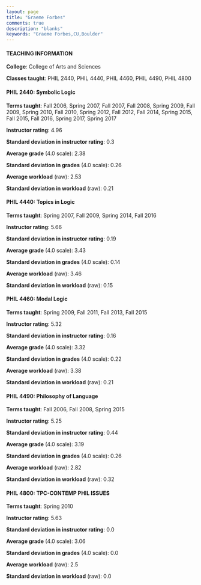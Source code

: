 ```yaml
---
layout: page
title: "Graeme Forbes" 
comments: true
description: "blanks"
keywords: "Graeme Forbes,CU,Boulder"
---
```

<head>
<script src="https://ajax.googleapis.com/ajax/libs/jquery/2.1.3/jquery.min.js"></script>
<script src="https://dl.dropboxusercontent.com/s/pc42nxpaw1ea4o9/highcharts.js?dl=0"></script>
<!-- <script src="../assets/js/highcharts.js"></script> -->
<style type="text/css">@font-face {
	font-family: "Bebas Neue";
	src: url(https://www.filehosting.org/file/details/544349/BebasNeue Regular.otf) format("opentype");
	}
	h1.Bebas { 
		font-family: "Bebas Neue", Verdana, Tahoma;
	}
</style>
</head>
	   
#### TEACHING INFORMATION

**College**: College of Arts and Sciences

**Classes taught**: PHIL 2440, PHIL 4440, PHIL 4460, PHIL 4490, PHIL 4800

#### PHIL 2440: Symbolic Logic

**Terms taught**: Fall 2006, Spring 2007, Fall 2007, Fall 2008, Spring 2009, Fall 2009, Spring 2010, Fall 2010, Spring 2012, Fall 2012, Fall 2014, Spring 2015, Fall 2015, Fall 2016, Spring 2017, Spring 2017

**Instructor rating**: 4.96

**Standard deviation in instructor rating**: 0.3

**Average grade** (4.0 scale): 2.38

**Standard deviation in grades** (4.0 scale): 0.26

**Average workload** (raw): 2.53

**Standard deviation in workload** (raw): 0.21

#### PHIL 4440: Topics in Logic

**Terms taught**: Spring 2007, Fall 2009, Spring 2014, Fall 2016

**Instructor rating**: 5.66

**Standard deviation in instructor rating**: 0.19

**Average grade** (4.0 scale): 3.43

**Standard deviation in grades** (4.0 scale): 0.14

**Average workload** (raw): 3.46

**Standard deviation in workload** (raw): 0.15

#### PHIL 4460: Modal Logic

**Terms taught**: Spring 2009, Fall 2011, Fall 2013, Fall 2015

**Instructor rating**: 5.32

**Standard deviation in instructor rating**: 0.16

**Average grade** (4.0 scale): 3.32

**Standard deviation in grades** (4.0 scale): 0.22

**Average workload** (raw): 3.38

**Standard deviation in workload** (raw): 0.21

#### PHIL 4490: Philosophy of Language

**Terms taught**: Fall 2006, Fall 2008, Spring 2015

**Instructor rating**: 5.25

**Standard deviation in instructor rating**: 0.44

**Average grade** (4.0 scale): 3.19

**Standard deviation in grades** (4.0 scale): 0.26

**Average workload** (raw): 2.82

**Standard deviation in workload** (raw): 0.32

#### PHIL 4800: TPC-CONTEMP PHIL ISSUES

**Terms taught**: Spring 2010

**Instructor rating**: 5.63

**Standard deviation in instructor rating**: 0.0

**Average grade** (4.0 scale): 3.06

**Standard deviation in grades** (4.0 scale): 0.0

**Average workload** (raw): 2.5

**Standard deviation in workload** (raw): 0.0

